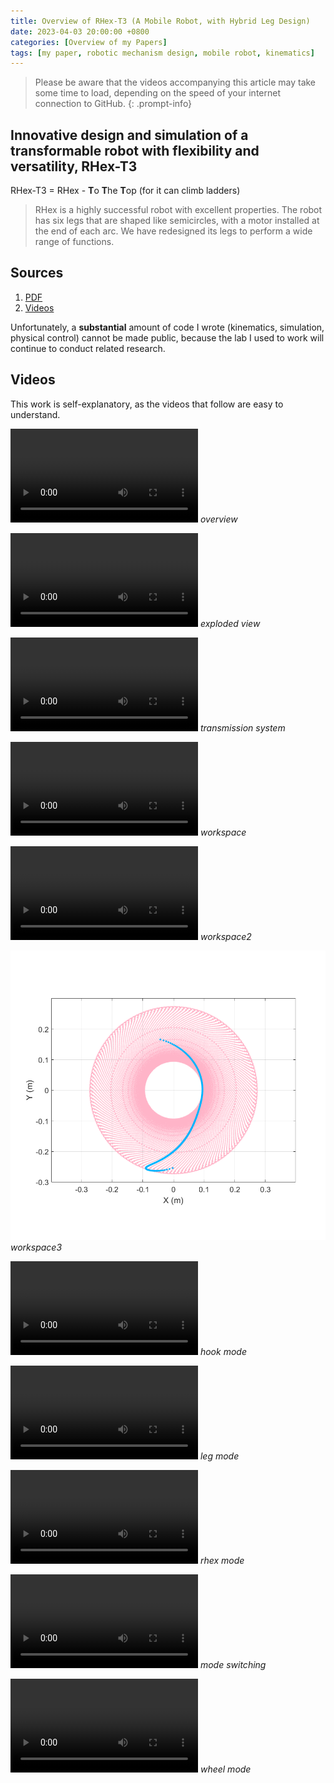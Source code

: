 ```yaml
---
title: Overview of RHex-T3 (A Mobile Robot, with Hybrid Leg Design)
date: 2023-04-03 20:00:00 +0800
categories: [Overview of my Papers]
tags: [my paper, robotic mechanism design, mobile robot, kinematics]
---
```


> Please be aware that the videos accompanying this article may take some time to load, depending on the speed of your internet connection to GitHub.
{: .prompt-info}

## Innovative design and simulation of a transformable robot with flexibility and versatility, RHex-T3
RHex-T3 = RHex - **T**o **T**he **T**op (for it can climb ladders)
> RHex is a highly successful robot with excellent properties. The robot has six legs that are shaped like semicircles, with a motor installed at the end of each arc. We have redesigned its legs to perform a wide range of functions.

## Sources
1. [PDF](https://github.com/YueLin301/yuelin301.github.io/blob/main/assets/my_paper/RHex_T3/ICRA21_3972_FI.pdf)
2. [Videos](https://github.com/YueLin301/yuelin301.github.io/tree/main/assets/my_paper/RHex_T3)

Unfortunately, a **substantial** amount of code I wrote (kinematics, simulation, physical control) cannot be made public, because the lab I used to work will continue to conduct related research. 

## Videos

This work is self-explanatory, as the videos that follow are easy to understand.

![rhext3-video](/assets/my_paper/RHex_T3/RHEX_T3_mute.mp4)
_overview_

![](/assets/my_paper/RHex_T3/explode.mp4)
_exploded view_

![](/assets/my_paper/RHex_T3/axis.mp4)
_transmission system_

![](/assets/my_paper/RHex_T3/workspace.mp4)
_workspace_

![](/assets/my_paper/RHex_T3/workspace2.mp4)
_workspace2_

![](/assets/my_paper/RHex_T3/workspace.png)
_workspace3_

![](/assets/my_paper/RHex_T3/hook.mp4)
_hook mode_

![](/assets/my_paper/RHex_T3/leg.mp4)
_leg mode_

![](/assets/my_paper/RHex_T3/rhex.mp4)
_rhex mode_

![](/assets/my_paper/RHex_T3/trans.mp4)
_mode switching_

![](/assets/my_paper/RHex_T3/wheel.mp4)
_wheel mode_